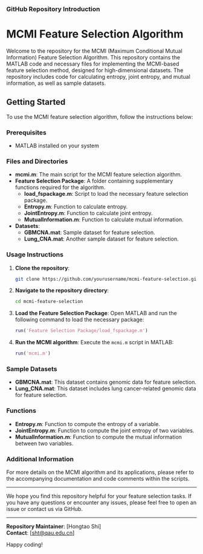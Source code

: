 ### GitHub Repository Introduction

# MCMI Feature Selection Algorithm

Welcome to the repository for the MCMI (Maximum Conditional Mutual Information) Feature Selection Algorithm. This repository contains the MATLAB code and necessary files for implementing the MCMI-based feature selection method, designed for high-dimensional datasets. The repository includes code for calculating entropy, joint entropy, and mutual information, as well as sample datasets.

## Getting Started

To use the MCMI feature selection algorithm, follow the instructions below:

### Prerequisites

- MATLAB installed on your system

### Files and Directories

- **mcmi.m**: The main script for the MCMI feature selection algorithm.
- **Feature Selection Package**: A folder containing supplementary functions required for the algorithm.
  - **load_fspackage.m**: Script to load the necessary feature selection package.
  - **Entropy.m**: Function to calculate entropy.
  - **JointEntropy.m**: Function to calculate joint entropy.
  - **MutualInformation.m**: Function to calculate mutual information.
- **Datasets**:
  - **GBMCNA.mat**: Sample dataset for feature selection.
  - **Lung_CNA.mat**: Another sample dataset for feature selection.

### Usage Instructions

1. **Clone the repository**:
   ```bash
   git clone https://github.com/yourusername/mcmi-feature-selection.git
   ```

2. **Navigate to the repository directory**:
   ```bash
   cd mcmi-feature-selection
   ```

3. **Load the Feature Selection Package**:
   Open MATLAB and run the following command to load the necessary package:
   ```matlab
   run('Feature Selection Package/load_fspackage.m')
   ```

4. **Run the MCMI algorithm**:
   Execute the `mcmi.m` script in MATLAB:
   ```matlab
   run('mcmi.m')
   ```

### Sample Datasets

- **GBMCNA.mat**: This dataset contains genomic data for feature selection.
- **Lung_CNA.mat**: This dataset includes lung cancer-related genomic data for feature selection.

### Functions

- **Entropy.m**: Function to compute the entropy of a variable.
- **JointEntropy.m**: Function to compute the joint entropy of two variables.
- **MutualInformation.m**: Function to compute the mutual information between two variables.

### Additional Information

For more details on the MCMI algorithm and its applications, please refer to the accompanying documentation and code comments within the scripts.

---

We hope you find this repository helpful for your feature selection tasks. If you have any questions or encounter any issues, please feel free to open an issue or contact us via GitHub.

---

**Repository Maintainer**: [Hongtao Shi]  
**Contact**: [sht@qau.edu.cn]  

Happy coding!
